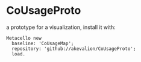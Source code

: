 # CoUsageProto

a prototype for a visualization, install it with:

```smalltalk
Metacello new
  baseline: 'CoUsageMap';
  repository: 'github://akevalion/CoUsageProto';
  load.
```
